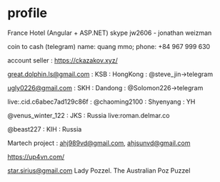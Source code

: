 # profile

France Hotel (Angular + ASP.NET) skype jw2606 - jonathan weizman

coin to cash (telegram) name: quang mmo; phone: +84 967 999 630

account seller : https://ckazakov.xyz/


great.dolphin.ls@gmail.com  :  KSB  :  HongKong :  @steve_jin->telegram

ugly0226@gmail.com  : SKH  :  Dandong : @Solomon226->telegram

live:.cid.c6abec7ad129c86f : @chaoming2100 : Shyenyang : YH


@venus_winter_122 : JKS : Russia live:roman.delmar.co

@beast227 : KIH : Russia

Martech project : ahj989vd@gmail.com, ahjsunvd@gmail.com

https://up4vn.com/

star.sirius@gmail.com Lady Pozzel. The Australian Poz Puzzel
